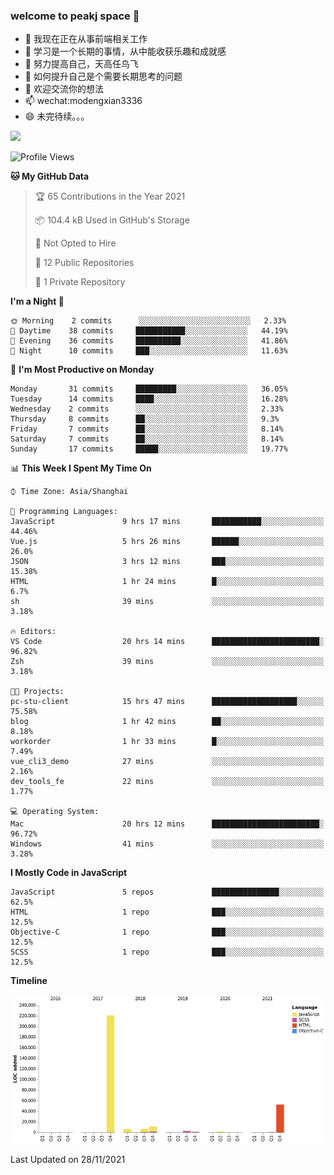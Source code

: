 ### welcome to peakj space 👋



- 🔭 我现在正在从事前端相关工作
- 🌱 学习是一个长期的事情，从中能收获乐趣和成就感
- 👯 努力提高自己，天高任鸟飞
- 🤔 如何提升自己是个需要长期思考的问题
- 💬 欢迎交流你的想法
- 📫 wechat:modengxian3336
- 😄 未完待续。。。

![](https://s2.ax1x.com/2019/06/28/ZKxc4J.jpg)

<!--START_SECTION:waka-->
![Profile Views](http://img.shields.io/badge/Profile%20Views-18-blue)

**🐱 My GitHub Data** 

> 🏆 65 Contributions in the Year 2021
 > 
> 📦 104.4 kB Used in GitHub's Storage 
 > 
> 🚫 Not Opted to Hire
 > 
> 📜 12 Public Repositories 
 > 
> 🔑 1 Private Repository 
 > 
**I'm a Night 🦉** 

```text
🌞 Morning    2 commits      ░░░░░░░░░░░░░░░░░░░░░░░░░   2.33% 
🌆 Daytime    38 commits     ███████████░░░░░░░░░░░░░░   44.19% 
🌃 Evening    36 commits     ██████████░░░░░░░░░░░░░░░   41.86% 
🌙 Night      10 commits     ███░░░░░░░░░░░░░░░░░░░░░░   11.63%

```
📅 **I'm Most Productive on Monday** 

```text
Monday       31 commits     █████████░░░░░░░░░░░░░░░░   36.05% 
Tuesday      14 commits     ████░░░░░░░░░░░░░░░░░░░░░   16.28% 
Wednesday    2 commits      ░░░░░░░░░░░░░░░░░░░░░░░░░   2.33% 
Thursday     8 commits      ██░░░░░░░░░░░░░░░░░░░░░░░   9.3% 
Friday       7 commits      ██░░░░░░░░░░░░░░░░░░░░░░░   8.14% 
Saturday     7 commits      ██░░░░░░░░░░░░░░░░░░░░░░░   8.14% 
Sunday       17 commits     █████░░░░░░░░░░░░░░░░░░░░   19.77%

```


📊 **This Week I Spent My Time On** 

```text
⌚︎ Time Zone: Asia/Shanghai

💬 Programming Languages: 
JavaScript               9 hrs 17 mins       ███████████░░░░░░░░░░░░░░   44.46% 
Vue.js                   5 hrs 26 mins       ██████░░░░░░░░░░░░░░░░░░░   26.0% 
JSON                     3 hrs 12 mins       ███░░░░░░░░░░░░░░░░░░░░░░   15.38% 
HTML                     1 hr 24 mins        █░░░░░░░░░░░░░░░░░░░░░░░░   6.7% 
sh                       39 mins             ░░░░░░░░░░░░░░░░░░░░░░░░░   3.18%

🔥 Editors: 
VS Code                  20 hrs 14 mins      ████████████████████████░   96.82% 
Zsh                      39 mins             ░░░░░░░░░░░░░░░░░░░░░░░░░   3.18%

🐱‍💻 Projects: 
pc-stu-client            15 hrs 47 mins      ███████████████████░░░░░░   75.58% 
blog                     1 hr 42 mins        ██░░░░░░░░░░░░░░░░░░░░░░░   8.18% 
workorder                1 hr 33 mins        █░░░░░░░░░░░░░░░░░░░░░░░░   7.49% 
vue_cli3_demo            27 mins             ░░░░░░░░░░░░░░░░░░░░░░░░░   2.16% 
dev_tools_fe             22 mins             ░░░░░░░░░░░░░░░░░░░░░░░░░   1.77%

💻 Operating System: 
Mac                      20 hrs 12 mins      ████████████████████████░   96.72% 
Windows                  41 mins             ░░░░░░░░░░░░░░░░░░░░░░░░░   3.28%

```

**I Mostly Code in JavaScript** 

```text
JavaScript               5 repos             ███████████████░░░░░░░░░░   62.5% 
HTML                     1 repo              ███░░░░░░░░░░░░░░░░░░░░░░   12.5% 
Objective-C              1 repo              ███░░░░░░░░░░░░░░░░░░░░░░   12.5% 
SCSS                     1 repo              ███░░░░░░░░░░░░░░░░░░░░░░   12.5%

```


**Timeline**

![Chart not found](https://raw.githubusercontent.com/PeakJ/PeakJ/master/charts/bar_graph.png) 


 Last Updated on 28/11/2021
<!--END_SECTION:waka-->
